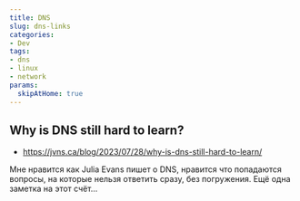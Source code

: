 ```yaml
---
title: DNS
slug: dns-links
categories:
- Dev
tags:
- dns
- linux
- network
params:
  skipAtHome: true
---
```


## Why is DNS still hard to learn?

- https://jvns.ca/blog/2023/07/28/why-is-dns-still-hard-to-learn/

Мне нравится как Julia Evans пишет о DNS, нравится что попадаются вопросы, на которые нельзя ответить сразу, без погружения. Ещё одна заметка на этот счёт...

